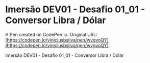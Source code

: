 # Imersão DEV01  - Desafio 01_01 - Conversor Libra / Dólar

A Pen created on CodePen.io. Original URL: [https://codepen.io/viniciusbsilva/pen/wvgvoQY](https://codepen.io/viniciusbsilva/pen/wvgvoQY).

Imersão DEV01  - Desafio 01_01 - Conversor Libra / Dólar
